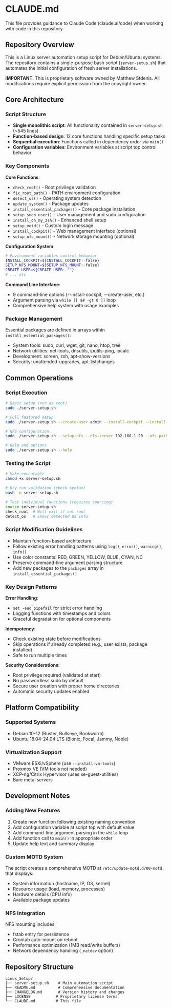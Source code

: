 # CLAUDE.md

This file provides guidance to Claude Code (claude.ai/code) when working with code in this repository.

## Repository Overview

This is a Linux server automation setup script for Debian/Ubuntu systems. The repository contains a single-purpose bash script (`server-setup.sh`) that automates the initial configuration of fresh server installations.

**IMPORTANT**: This is proprietary software owned by Matthew Stdenis. All modifications require explicit permission from the copyright owner.

## Core Architecture

### Script Structure
- **Single monolithic script**: All functionality contained in `server-setup.sh` (~545 lines)
- **Function-based design**: 12 core functions handling specific setup tasks
- **Sequential execution**: Functions called in dependency order via `main()`
- **Configuration variables**: Environment variables at script top control behavior

### Key Components

**Core Functions**:
- `check_root()` - Root privilege validation
- `fix_root_path()` - PATH environment configuration 
- `detect_os()` - Operating system detection
- `update_system()` - Package updates
- `install_essential_packages()` - Core package installation
- `setup_sudo_user()` - User management and sudo configuration
- `install_oh_my_zsh()` - Enhanced shell setup
- `setup_motd()` - Custom login message
- `install_cockpit()` - Web management interface (optional)
- `setup_nfs_mount()` - Network storage mounting (optional)

**Configuration System**:
```bash
# Environment variables control behavior
INSTALL_COCKPIT=${INSTALL_COCKPIT:-false}
SETUP_NFS_MOUNT=${SETUP_NFS_MOUNT:-false}
CREATE_USER=${CREATE_USER:-""}
# ... etc
```

**Command Line Interface**:
- 9 command-line options (--install-cockpit, --create-user, etc.)
- Argument parsing via `while [[ $# -gt 0 ]]` loop
- Comprehensive help system with usage examples

### Package Management
Essential packages are defined in arrays within `install_essential_packages()`:
- System tools: sudo, curl, wget, git, nano, htop, tree
- Network utilities: net-tools, dnsutils, iputils-ping, ipcalc  
- Development: screen, zsh, apt-show-versions
- Security: unattended-upgrades, apt-listchanges

## Common Operations

### Script Execution
```bash
# Basic setup (run as root)
sudo ./server-setup.sh

# Full featured setup
sudo ./server-setup.sh --create-user admin --install-cockpit --install-vm-tools

# NFS configuration
sudo ./server-setup.sh --setup-nfs --nfs-server 192.168.1.20 --nfs-path /volume2/data

# Help and options
sudo ./server-setup.sh --help
```

### Testing the Script
```bash
# Make executable
chmod +x server-setup.sh

# Dry run validation (check syntax)
bash -n server-setup.sh

# Test individual functions (requires sourcing)
source server-setup.sh
check_root  # Will exit if not root
detect_os   # Shows detected OS info
```

### Script Modification Guidelines
- Maintain function-based architecture
- Follow existing error handling patterns using `log()`, `error()`, `warning()`, `info()`
- Use color constants: RED, GREEN, YELLOW, BLUE, CYAN, NC
- Preserve command-line argument parsing structure
- Add new packages to the `packages` array in `install_essential_packages()`

### Key Design Patterns

**Error Handling**:
- `set -euo pipefail` for strict error handling
- Logging functions with timestamps and colors
- Graceful degradation for optional components

**Idempotency**:
- Check existing state before modifications
- Skip operations if already completed (e.g., user exists, package installed)
- Safe to run multiple times

**Security Considerations**:
- Root privilege required (validated at start)
- No passwordless sudo by default
- Secure user creation with proper home directories
- Automatic security updates enabled

## Platform Compatibility

### Supported Systems
- Debian 10-12 (Buster, Bullseye, Bookworm)
- Ubuntu 18.04-24.04 LTS (Bionic, Focal, Jammy, Noble)

### Virtualization Support
- VMware ESXi/vSphere (use `--install-vm-tools`)
- Proxmox VE (VM tools not needed)
- XCP-ng/Citrix Hypervisor (uses xe-guest-utilities)
- Bare metal servers

## Development Notes

### Adding New Features
1. Create new function following existing naming convention
2. Add configuration variable at script top with default value
3. Add command-line argument parsing in the `while` loop
4. Add function call to `main()` in appropriate order
5. Update help text and summary display

### Custom MOTD System
The script creates a comprehensive MOTD at `/etc/update-motd.d/00-motd` that displays:
- System information (hostname, IP, OS, kernel)
- Resource usage (load, memory, processes)
- Hardware details (CPU info)
- Available package updates

### NFS Integration
NFS mounting includes:
- fstab entry for persistence
- Crontab auto-mount on reboot
- Performance optimization (1MB read/write buffers)
- Network dependency handling (`_netdev` option)

## Repository Structure
```
Linux_Setup/
├── server-setup.sh    # Main automation script
├── README.md          # Comprehensive documentation
├── CHANGELOG.md       # Version history and changes
├── LICENSE           # Proprietary license terms
└── CLAUDE.md         # This file
```